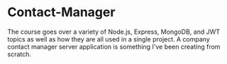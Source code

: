 # Contact-Manager
The course goes over a variety of Node.js, Express, MongoDB, and JWT topics as well as how they are all used in a single project.
A company contact manager server application is something I've been creating from scratch.
